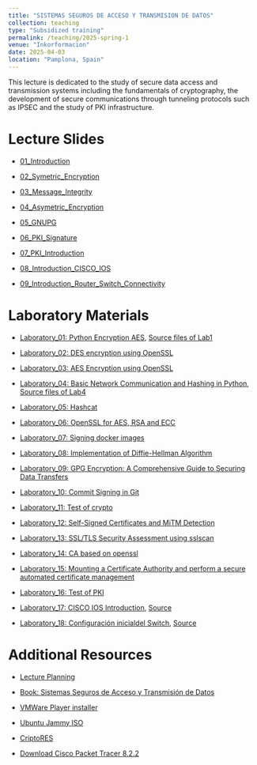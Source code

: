 ```yaml
---
title: "SISTEMAS SEGUROS DE ACCESO Y TRANSMISION DE DATOS"
collection: teaching
type: "Subsidized training"
permalink: /teaching/2025-spring-1
venue: "Inkorformacion"
date: 2025-04-03
location: "Pamplona, Spain"
---
```


This lecture is dedicated to the study of secure data access and transmission systems including the fundamentals of cryptography, the development of secure communications through tunneling protocols such as IPSEC and the study of PKI infrastructure.

Lecture Slides
======
- [01_Introduction](https://sfl0r3nz05.github.io/files/slides/01_INTRODUCTION.pdf)

- [02_Symetric_Encryption](https://sfl0r3nz05.github.io/files/slides/02_SYMETRIC_ENCRYPTION.pdf)

- [03_Message_Integrity](https://sfl0r3nz05.github.io/files/slides/03_MESSAGE_INTEGRITY.pdf)

- [04_Asymetric_Encryption](https://sfl0r3nz05.github.io/files/slides/04_ASYMETRIC_ENCRYPTION.pdf)

- [05_GNUPG](https://sfl0r3nz05.github.io/files/slides/05_GNUPG.pdf)

- [06_PKI_Signature](https://sfl0r3nz05.github.io/files/slides/06_LA_FIRMA_PKI.pdf)

- [07_PKI_Introduction](https://sfl0r3nz05.github.io/files/slides/07_PKI_Introduction.pdf)

- [08_Introduction_CISCO_IOS](https://youtu.be/klcpoWUwj2w?feature=shared)

- [09_Introduction_Router_Switch_Connectivity](https://youtu.be/GkS8bk2UX6g?feature=shared)

Laboratory Materials
======

- [Laboratory_01: Python Encryption AES](https://sfl0r3nz05.github.io/files/labs/Laboratory_01.pdf), [Source files of Lab1](https://github.com/sfl0r3nz05/Lectures_Lab/tree/master/Secure_Access_Systems_and_Data_Transmission/lab1/lab1.md)

- [Laboratory_02: DES encryption using OpenSSL](https://sfl0r3nz05.github.io/files/labs/Laboratory_02.pdf)

- [Laboratory_03: AES Encryption using OpenSSL](https://sfl0r3nz05.github.io/files/labs/Laboratory_03.pdf)

- [Laboratory_04: Basic Network Communication and Hashing in Python](https://sfl0r3nz05.github.io/files/labs/Laboratory_04.pdf), [Source files of Lab4](https://github.com/sfl0r3nz05/Lectures_Lab/tree/master/Secure_Access_Systems_and_Data_Transmission/lab4/lab4.md)

- [Laboratory_05: Hashcat](https://sfl0r3nz05.github.io/files/labs/Laboratory_05.pdf)

- [Laboratory_06: OpenSSL for AES, RSA and ECC](https://sfl0r3nz05.github.io/files/labs/Laboratory_06.pdf)

- [Laboratory_07: Signing docker images](https://sfl0r3nz05.github.io/files/labs/Laboratory_07.pdf)

- [Laboratory_08: Implementation of Diffie-Hellman Algorithm](https://sfl0r3nz05.github.io/files/labs/Laboratory_08.pdf)

- [Laboratory_09: GPG Encryption: A Comprehensive Guide to Securing Data Transfers](https://sfl0r3nz05.github.io/files/labs/Laboratory_09.pdf)

- [Laboratory_10: Commit Signing in Git](https://sfl0r3nz05.github.io/files/labs/Laboratory_10.pdf)

- [Laboratory_11: Test of crypto](https://forms.gle/TQnMCPsZ6xFjfWre7)

- [Laboratory_12: Self-Signed Certificates and MiTM Detection](https://sfl0r3nz05.github.io/files/labs/Laboratory_12.pdf)

- [Laboratory_13: SSL/TLS Security Assessment using sslscan](https://sfl0r3nz05.github.io/files/labs/Laboratory_13.pdf)

- [Laboratory_14: CA based on openssl](https://sfl0r3nz05.github.io/files/labs/Laboratory_14.pdf)

- [Laboratory_15: Mounting a Certificate Authority and perform a secure automated certificate management](https://sfl0r3nz05.github.io/files/labs/Laboratory_15.pdf)

- [Laboratory_16: Test of PKI](https://forms.gle/LVDBiT5PNovznpWQA)

- [Laboratory_17: CISCO IOS Introduction](), [Source](https://sfl0r3nz05.github.io/files/labs/01_Navegando_en_el_IOS.pka)

- [Laboratory_18: Configuración inicialdel Switch](), [Source](https://sfl0r3nz05.github.io/files/labs/02_Configuración_inicial_del_Switch.pka)

Additional Resources
======

- [Lecture Planning](https://sfl0r3nz05.github.io/files/resources/planning.pdf)

- [Book: Sistemas Seguros de Acceso y Transmisión de Datos](https://sfl0r3nz05.github.io/files/resources/Sistemas_Seguros_de_Acceso_y_Trans._de_Datos_(MF0489_3).pdf)

- [VMWare Player installer](https://www.techspot.com/downloads/1969-vmware-player.html)

- [Ubuntu Jammy ISO](https://releases.ubuntu.com/jammy)

- [CriptoRES](https://sfl0r3nz05.github.io/files/resources/CriptoRES.zip)

- [Download Cisco Packet Tracer 8.2.2](https://www.netacad.com/resources/lab-downloads?courseLang=en-US)